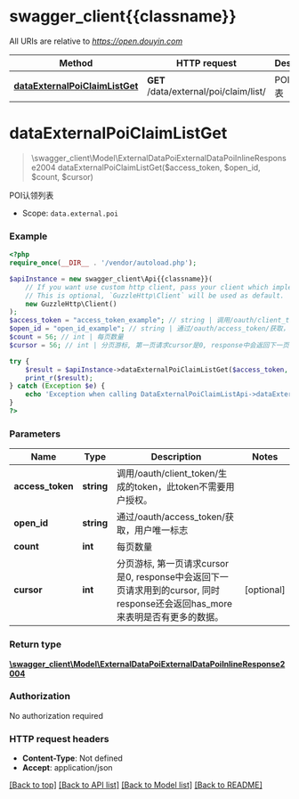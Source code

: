 # swagger_client{{classname}}

All URIs are relative to *https://open.douyin.com*

Method | HTTP request | Description
------------- | ------------- | -------------
[**dataExternalPoiClaimListGet**](DataExternalPoiClaimListApi.md#dataExternalPoiClaimListGet) | **GET** /data/external/poi/claim/list/ | POI认领列表

# **dataExternalPoiClaimListGet**
> \swagger_client\Model\ExternalDataPoiExternalDataPoiInlineResponse2004 dataExternalPoiClaimListGet($access_token, $open_id, $count, $cursor)

POI认领列表

* Scope: `data.external.poi`

### Example
```php
<?php
require_once(__DIR__ . '/vendor/autoload.php');

$apiInstance = new swagger_client\Api{{classname}}(
    // If you want use custom http client, pass your client which implements `GuzzleHttp\ClientInterface`.
    // This is optional, `GuzzleHttp\Client` will be used as default.
    new GuzzleHttp\Client()
);
$access_token = "access_token_example"; // string | 调用/oauth/client_token/生成的token，此token不需要用户授权。
$open_id = "open_id_example"; // string | 通过/oauth/access_token/获取，用户唯一标志
$count = 56; // int | 每页数量
$cursor = 56; // int | 分页游标, 第一页请求cursor是0, response中会返回下一页请求用到的cursor, 同时response还会返回has_more来表明是否有更多的数据。

try {
    $result = $apiInstance->dataExternalPoiClaimListGet($access_token, $open_id, $count, $cursor);
    print_r($result);
} catch (Exception $e) {
    echo 'Exception when calling DataExternalPoiClaimListApi->dataExternalPoiClaimListGet: ', $e->getMessage(), PHP_EOL;
}
?>
```

### Parameters

Name | Type | Description  | Notes
------------- | ------------- | ------------- | -------------
 **access_token** | **string**| 调用/oauth/client_token/生成的token，此token不需要用户授权。 |
 **open_id** | **string**| 通过/oauth/access_token/获取，用户唯一标志 |
 **count** | **int**| 每页数量 |
 **cursor** | **int**| 分页游标, 第一页请求cursor是0, response中会返回下一页请求用到的cursor, 同时response还会返回has_more来表明是否有更多的数据。 | [optional]

### Return type

[**\swagger_client\Model\ExternalDataPoiExternalDataPoiInlineResponse2004**](../Model/ExternalDataPoiExternalDataPoiInlineResponse2004.md)

### Authorization

No authorization required

### HTTP request headers

 - **Content-Type**: Not defined
 - **Accept**: application/json

[[Back to top]](#) [[Back to API list]](../../README.md#documentation-for-api-endpoints) [[Back to Model list]](../../README.md#documentation-for-models) [[Back to README]](../../README.md)

